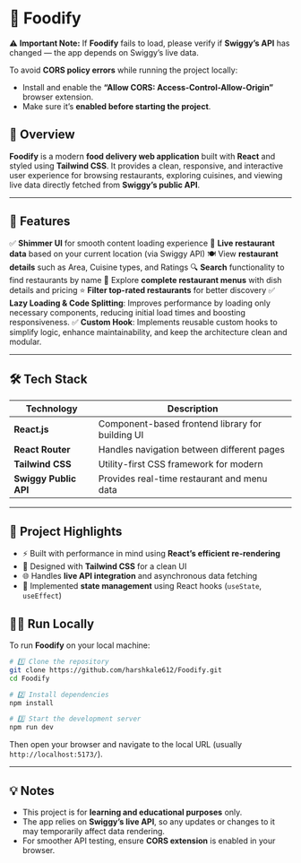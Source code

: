 # 🍴 Foodify

⚠️ **Important Note:**
If **Foodify** fails to load, please verify if **Swiggy’s API** has changed — the app depends on Swiggy’s live data.

To avoid **CORS policy errors** while running the project locally:

* Install and enable the **“Allow CORS: Access-Control-Allow-Origin”** browser extension.
* Make sure it’s **enabled before starting the project**.

## 🧠 Overview

**Foodify** is a modern **food delivery web application** built with **React** and styled using **Tailwind CSS**.
It provides a clean, responsive, and interactive user experience for browsing restaurants, exploring cuisines, and viewing live data directly fetched from **Swiggy’s public API**.

---

## 🚀 Features

✅ **Shimmer UI** for smooth content loading experience
📍 **Live restaurant data** based on your current location (via Swiggy API)
🍽️ View **restaurant details** such as Area, Cuisine types, and Ratings
🔍 **Search** functionality to find restaurants by name
🧾 Explore **complete restaurant menus** with dish details and pricing
⭐ **Filter top-rated restaurants** for better discovery
✅ **Lazy Loading & Code Splitting**: Improves performance by loading only necessary components, reducing initial load times and boosting responsiveness.
✅ **Custom Hook**: Implements reusable custom hooks to simplify logic, enhance maintainability, and keep the architecture clean and modular.

---

## 🛠️ Tech Stack

| Technology            | Description                                               |
| --------------------- | --------------------------------------------------------- |
| **React.js**          | Component-based frontend library for building UI          |
| **React Router**      | Handles navigation between different pages                |
| **Tailwind CSS**      | Utility-first CSS framework for modern |
| **Swiggy Public API** | Provides real-time restaurant and menu data               |

---

## 🧩 Project Highlights

* ⚡ Built with performance in mind using **React’s efficient re-rendering**
* 🎨 Designed with **Tailwind CSS** for a clean UI
* 🌐 Handles **live API integration** and asynchronous data fetching
* 🔁 Implemented **state management** using React hooks (`useState`, `useEffect`)




## 🏃‍♂️ Run Locally

To run **Foodify** on your local machine:

```bash
# 1️⃣ Clone the repository
git clone https://github.com/harshkale612/Foodify.git
cd Foodify

# 2️⃣ Install dependencies
npm install

# 3️⃣ Start the development server
npm run dev
```

Then open your browser and navigate to the local URL (usually `http://localhost:5173/`).

---

## 💡 Notes

* This project is for **learning and educational purposes** only.
* The app relies on **Swiggy’s live API**, so any updates or changes to it may temporarily affect data rendering.
* For smoother API testing, ensure **CORS extension** is enabled in your browser.




